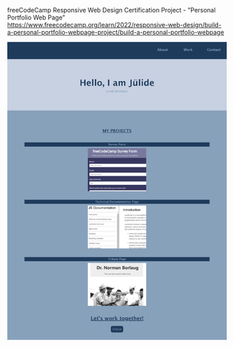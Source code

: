freeCodeCamp Responsive Web Design Certification Project - "Personal Portfolio Web Page" 
https://www.freecodecamp.org/learn/2022/responsive-web-design/build-a-personal-portfolio-webpage-project/build-a-personal-portfolio-webpage

![personal-portfolio-web-page](https://github.com/kjulide/freecodecamp-responsive-web-design-certification-projects/blob/main/freecodecamp-responsive-web-design-certification-projects/freecodecamp-personal-portfolio-web-page/personal-portfolio-webpage.png)
